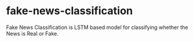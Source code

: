 # fake-news-classification
Fake News Classification is LSTM based model for classifying whether the News is Real or Fake.
